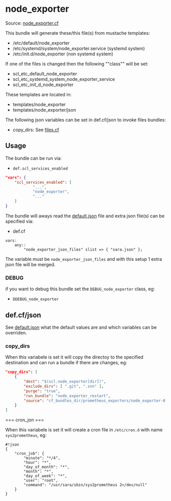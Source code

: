 
# node_exporter

Source: [node_exporter.cf](/services/node_exporter.cf)

This bundle will generate these/this file(s) from mustache templates:

 * /etc/default/node_exporter
 * /etc/systemd/system/node_exporter.service (systemd system)
 * /etc/init.d/node_exporter (non systemd system)

If one of the files is changed then the following ""class"" will be set:
 * scl_etc_default_node_exporter
 * scl_etc_systemd_system_node_exporter_service
 * scl_etc_init_d_node_exporter

These templates are located in:
 * templates/node_exporter
 * templates/node_exporter/json

The following json variables can be set in def.cf/json to invoke files bundles:
  * copy_dirs: See [files.cf](/masterfiles/lib/scl/files.cf)

## Usage

The bundle can be run via:
 * `def.scl_services_enabled`
```json
"vars": {
    "scl_services_enabled": [
            "...",
            "node_exporter",
            "..."
    ]
}
```

The bundle will aways read the [default.json](/templates/node_exporter/json/default.json) file
and extra json file(s) can be specified via:
 * def.cf
```
vars:
    any::
        "node_exporter_json_files" slist => { "sara.json" };
```

The variable must be `node_exporter_json_files` and with this setup 1 extra json file will be  merged.

### DEBUG

if you want to debug this bundle set the `DEBUG_node_exporter` class, eg:
 * `DDEBUG_node_exporter`

## def.cf/json

See [default.json](/templates/node_exporter/json/default.json) what the default values are and
which variables can be overriden.


### copy_dirs

When this variabele is set it will copy the directoy to the specified destination and can run a bundle
if there are changes, eg:
```json
"copy_dirs": [
    {
        "dest": "$(scl.node_exporter[dir])",
        "exclude_dirs": [ ".git", ".svn" ],
        "purge": "true",
        "run_bundle": "node_exporter_restart",
        "source": "cf_bundles_dir/prometheus_exporters/node_exporter-0.15.2"
    }
]
```

=== cron_jon ===

When this variabele is set it will create a cron file in  `/etc/cron.d` with name `sys2prometheus`, eg:
```
#!json
{
    "cron_job": {
        "minute": "*/4",
        "hour": "*",
        "day_of_month": "*",
        "month": "*",
        "day_of_week": "*",
        "user": "root",
        "command": "/usr/sara/sbin/sys2prometheus 2>/dev/null"
    }
}
```
